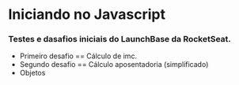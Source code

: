 # Iniciando no Javascript

### Testes e dasafios iniciais do LaunchBase da RocketSeat.

- Primeiro desafio == Cálculo de imc.
- Segundo desafio == Cálculo aposentadoria (simplificado)
- Objetos
